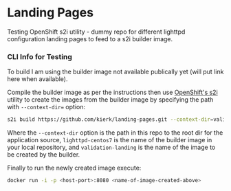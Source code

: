 # Landing Pages

Testing OpenShift s2i utility - dummy repo for different lighttpd configuration landing pages to feed to a s2i builder image.

### CLI Info for Testing

To build I am using the builder image not available publically yet (will put link here when available).

Compile the builder image as per the instructions then use [OpenShift's s2i](https://github.com/openshift/source-to-image) utility to create the images from the builder image by specifying the path with `--context-dir=` option:

```bash
s2i build https://github.com/kierk/landing-pages.git --context-dir=validation/ lighttpd-centos7 validation-landing
```

Where the `--context-dir` option is the path in this repo to the root dir for the application source, `lighttpd-centos7` is the name of the builder image in your local repository, and `validation-landing` is the name of the image to be created by the builder.

Finally to run the newly created image execute:

```bash
docker run -i -p <host-port>:8080 <name-of-image-created-above>
```